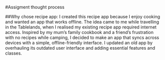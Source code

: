 #Assigment thought process

##Why chose recipe app: 
    I created this recipe app because I enjoy cooking and wanted an app that works offline. The idea came to me while travelling in the Tablelands, when I realised my existing recipe app required internet access. Inspired by my mum’s family cookbook and a friend’s frustration with no recipes while camping, I decided to make an app that syncs across devices with a simple, offline-friendly interface. I updated an old app by overhauling its outdated user interface and adding essential features and classes.

